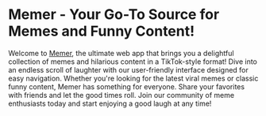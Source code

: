 # Memer - Your Go-To Source for Memes and Funny Content!

Welcome to [Memer](https://memer-beta.netlify.app), the ultimate web app that brings you a delightful collection of memes and hilarious content in a TikTok-style format! Dive into an endless scroll of laughter with our user-friendly interface designed for easy navigation. Whether you're looking for the latest viral memes or classic funny content, Memer has something for everyone. Share your favorites with friends and let the good times roll. Join our community of meme enthusiasts today and start enjoying a good laugh at any time!